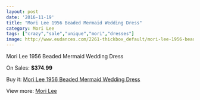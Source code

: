 ```yaml
---
layout: post
date: '2016-11-19'
title: "Mori Lee 1956 Beaded Mermaid Wedding Dress"
category: Mori Lee
tags: ["crazy","sale","unique","mori","dresses"]
image: http://www.eudances.com/2261-thickbox_default/mori-lee-1956-beaded-mermaid-wedding-dress.jpg
---
```

Mori Lee 1956 Beaded Mermaid Wedding Dress

On Sales: **$374.99**
<a href="https://www.eudances.com/en/mori-lee/754-mori-lee-1956-beaded-mermaid-wedding-dress.html"><amp-img layout="responsive" width="600" height="600" src="//www.eudances.com/2261-thickbox_default/mori-lee-1956-beaded-mermaid-wedding-dress.jpg" alt="Mori Lee 1956 Beaded Mermaid Wedding Dress 0" /></a>
<a href="https://www.eudances.com/en/mori-lee/754-mori-lee-1956-beaded-mermaid-wedding-dress.html"><amp-img layout="responsive" width="600" height="600" src="//www.eudances.com/2262-thickbox_default/mori-lee-1956-beaded-mermaid-wedding-dress.jpg" alt="Mori Lee 1956 Beaded Mermaid Wedding Dress 1" /></a>
<a href="https://www.eudances.com/en/mori-lee/754-mori-lee-1956-beaded-mermaid-wedding-dress.html"><amp-img layout="responsive" width="600" height="600" src="//www.eudances.com/2263-thickbox_default/mori-lee-1956-beaded-mermaid-wedding-dress.jpg" alt="Mori Lee 1956 Beaded Mermaid Wedding Dress 2" /></a>

Buy it: [Mori Lee 1956 Beaded Mermaid Wedding Dress](https://www.eudances.com/en/mori-lee/754-mori-lee-1956-beaded-mermaid-wedding-dress.html "Mori Lee 1956 Beaded Mermaid Wedding Dress")

View more: [Mori Lee](https://www.eudances.com/en/9-mori-lee "Mori Lee")